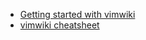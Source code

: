 

- [Getting started with vimwiki](https://blog.mague.com/?p=602)
- [vimwiki cheatsheet](http://thedarnedestthing.com/vimwiki%20cheatsheet)
